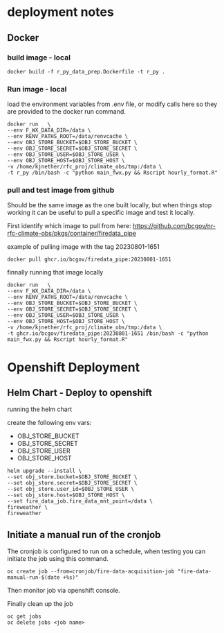 # deployment notes


## Docker

### build image - local

```
docker build -f r_py_data_prep.Dockerfile -t r_py .
```

### Run image - local

load the environment variables from .env file, or modify calls here so
they are provided to the docker run command.

```
docker run   \
--env F_WX_DATA_DIR=/data \
--env RENV_PATHS_ROOT=/data/renvcache \
--env OBJ_STORE_BUCKET=$OBJ_STORE_BUCKET \
--env OBJ_STORE_SECRET=$OBJ_STORE_SECRET \
--env OBJ_STORE_USER=$OBJ_STORE_USER \
--env OBJ_STORE_HOST=$OBJ_STORE_HOST \
-v /home/kjnether/rfc_proj/climate_obs/tmp:/data \
-t r_py /bin/bash -c "python main_fwx.py && Rscript hourly_format.R"
```

### pull and test image from github

Should be the same image as the one built locally, but when things stop working
it can be useful to pull a specific image and test it locally.

First identify which image to pull from here:
https://github.com/bcgov/nr-rfc-climate-obs/pkgs/container/firedata_pipe

example of pulling image with the tag 20230801-1651

```
docker pull ghcr.io/bcgov/firedata_pipe:20230801-1651
```

finnally running that image locally

```
docker run   \
--env F_WX_DATA_DIR=/data \
--env RENV_PATHS_ROOT=/data/renvcache \
--env OBJ_STORE_BUCKET=$OBJ_STORE_BUCKET \
--env OBJ_STORE_SECRET=$OBJ_STORE_SECRET \
--env OBJ_STORE_USER=$OBJ_STORE_USER \
--env OBJ_STORE_HOST=$OBJ_STORE_HOST \
-v /home/kjnether/rfc_proj/climate_obs/tmp:/data \
-t ghcr.io/bcgov/firedata_pipe:20230801-1651 /bin/bash -c "python main_fwx.py && Rscript hourly_format.R"
```
# Openshift Deployment
## Helm Chart - Deploy to openshift

running the helm chart

create the following env vars:

* OBJ_STORE_BUCKET
* OBJ_STORE_SECRET
* OBJ_STORE_USER
* OBJ_STORE_HOST

```
helm upgrade --install \
--set obj_store.bucket=$OBJ_STORE_BUCKET \
--set obj_store.secret=$OBJ_STORE_SECRET \
--set obj_store.user_id=$OBJ_STORE_USER \
--set obj_store.host=$OBJ_STORE_HOST \
--set fire_data_job.fire_data_mnt_point=/data \
fireweather \
fireweather
```

## Initiate a manual run of the cronjob

The cronjob is configured to run on a schedule, when testing you can initiate
the job using this command.

```
oc create job --from=cronjob/fire-data-acquisition-job "fire-data-manual-run-$(date +%s)"
```

Then monitor job via openshift console.

Finally clean up the job
```
oc get jobs
oc delete jobs <job name>
```
